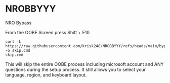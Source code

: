 # NROBBYYY
NRO Bypass

From the OOBE Screen press Shift + F10
```
curl -L https://raw.githubusercontent.com/krisk248/NROBBYYY/refs/heads/main/bypass.cmd -o skip.cmd
skip.cmd
```
This will skip the entire OOBE process including microsoft account and ANY questions during the setup process. It still allows you to select your language, region, and keyboard layout.

